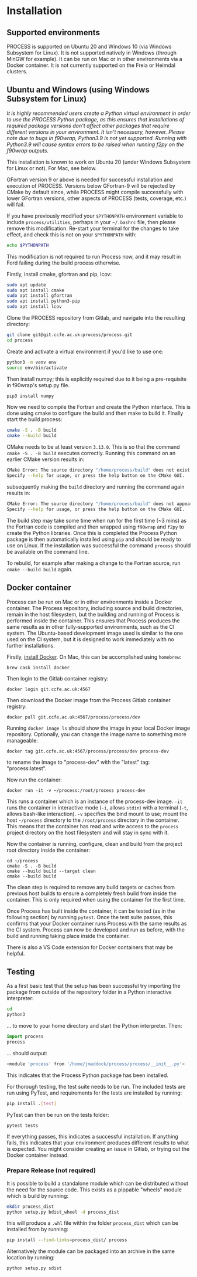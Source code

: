 # Installation
## Supported environments
PROCESS is supported on Ubuntu 20 and Windows 10 (via Windows Subsystem for Linux). It is not supported natively in Windows (through MinGW for example). It can be run on Mac or in other environments via a Docker container. It is not currently supported on the Freia or Heimdal clusters.

## Ubuntu and Windows (using Windows Subsystem for Linux)
*It is highly recommended users create a Python virtual environment in order to use the PROCESS Python package, as this ensures that installations of required package versions don't affect other packages that require different versions in your environment. It isn't necessary, however.*
*Please note due to bugs in f90wrap, Python3.9 is not yet supported. Running with Python3.9 will cause syntax errors to be raised when running f2py on the f90wrap outputs.*

This installation is known to work on Ubuntu 20 (under Windows Subsystem for Linux or not). For Mac, see below.

GFortran version 9 or above is needed for successful installation and execution of PROCESS. Versions below GFortran-9 will be rejected by CMake by default since, while PROCESS might compile successfully with lower GFortran versions, other aspects of PROCESS (tests, coverage, etc.) will fail.

If you have previously modified your `$PYTHONPATH` environment variable to include `process/utilities`, perhaps in your `~/.bashrc` file, then please remove this modification. Re-start your terminal for the changes to take effect, and check this is not on your `$PYTHONPATH` with:
```bash
echo $PYTHONPATH
```

This modification is not required to run Process now, and it may result in Ford failing during the build process otherwise.

Firstly, install cmake, gfortran and pip, lcov:
```bash
sudo apt update
sudo apt install cmake
sudo apt install gfortran
sudo apt install python3-pip
sudo apt install lcov
```

Clone the PROCESS repository from Gitlab, and navigate into the resulting directory:
```bash
git clone git@git.ccfe.ac.uk:process/process.git
cd process
```

Create and activate a virtual environment if you'd like to use one:
```bash
python3 -m venv env
source env/bin/activate
```

Then install numpy; this is explicitly required due to it being a pre-requisite in f90wrap's setup.py file.
```bash
pip3 install numpy
```

Now we need to compile the Fortran and create the Python interface. This is done using cmake to configure the build and then make to build it. Finally start the build process:
```bash
cmake -S . -B build
cmake --build build
```
CMake needs to be at least version `3.13.0`. This is so that the command `cmake -S . -B build` executes correctly. Running this command on an earlier CMake version results in:
```bash
CMake Error: The source directory "/home/process/build" does not exist.
Specify --help for usage, or press the help button on the CMake GUI.
``` 
subsequently making the `build` directory and running the command again results in:
```bash
CMake Error: The source directory "/home/process/build" does not appear to contain CMakeLists.txt.
Specify --help for usage, or press the help button on the CMake GUI.
```

The build step may take some time when run for the first time (~3 mins) as the Fortran code is compiled and then wrapped using `f90wrap` and `f2py` to create the Python libraries. Once this is completed the Process Python package is then automatically installed using `pip` and should be ready to use on Linux. If the installation was successful the command `process` should be available on the command line.

To rebuild, for example after making a change to the Fortran source, run `cmake --build build` again.

## Docker container
Process can be run on Mac or in other environments inside a Docker container. The Process repository, including source and build directories, remain in the host filesystem, but the building and running of Process is performed inside the container. This ensures that Process produces the same results as in other fully-supported environments, such as the CI system. The Ubuntu-based development image used is similar to the one used on the CI system, but it is designed to work immediately with no further installations.

Firstly, [install Docker](https://docs.docker.com/get-docker/). On Mac, this can be accomplished using `homebrew`:
```
brew cask install docker
```

Then login to the Gitlab container registry:
```
docker login git.ccfe.ac.uk:4567
```

Then download the Docker image from the Process Gitlab container registry:
```
docker pull git.ccfe.ac.uk:4567/process/process/dev
```
Running `docker image ls` should show the image in your local Docker image repository. Optionally, you can change the image name to something more manageable:
```
docker tag git.ccfe.ac.uk:4567/process/process/dev process-dev
```
to rename the image to "process-dev" with the "latest" tag: "process:latest".

Now run the container:
```
docker run -it -v ~/process:/root/process process-dev
```
This runs a container which is an instance of the process-dev image. `-it` runs the container in interactive mode (`-i`, allows `stdin`) with a terminal (`-t`, allows bash-like interaction). `-v` specifies the bind mount to use; mount the host `~/process` directory to the `/root/process` directory in the container. This means that the container has read and write access to the `process` project directory on the host filesystem and will stay in sync with it.

Now the container is running, configure, clean and build from the project root directory inside the container:
```
cd ~/process
cmake -S . -B build
cmake --build build --target clean
cmake --build build
```
The clean step is required to remove any build targets or caches from previous host builds to ensure a completely fresh build from inside the container. This is only required when using the container for the first time.

Once Process has built inside the container, it can be tested (as in the following section) by running `pytest`. Once the test suite passes, this confirms that your Docker container runs Process with the same results as the CI system. Process can now be developed and run as before, with the build and running taking place inside the container.

There is also a VS Code extension for Docker containers that may be helpful.

## Testing
As a first basic test that the setup has been successful try importing the package from outside of the repository folder in a Python interactive interpreter:
```bash
cd
python3
```

... to move to your home directory and start the Python interpreter. Then:
```python
import process
process
```

... should output:
```bash
<module 'process' from '/home/jmaddock/process/process/__init__.py'>
```

This indicates that the Process Python package has been installed.

For thorough testing, the test suite needs to be run. The included tests are run using PyTest, and requirements for the tests are installed by running:
```BASH
pip install .[test]
```

PyTest can then be run on the tests folder:
```BASH
pytest tests
```

If everything passes, this indicates a successful installation. If anything fails, this indicates that your environment produces different results to what is expected. You might consider creating an issue in Gitlab, or trying out the Docker container instead.

### Prepare Release (not required)
It is possible to build a standalone module which can be distributed without the need for the source code. This exists as a pippable "wheels" module which is build by running:

```BASH
mkdir process_dist
python setup.py bdist_wheel -d process_dist
```

this will produce a `.whl` file within the folder `process_dist` which can be installed from by running:

```BASH
pip install --find-links=process_dist/ process
```

Alternatively the module can be packaged into an archive in the same location by running:

```BASH
python setup.py sdist
```